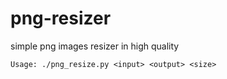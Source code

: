 png-resizer
===========

simple png images resizer in high quality

`Usage: ./png_resize.py <input> <output> <size>`

